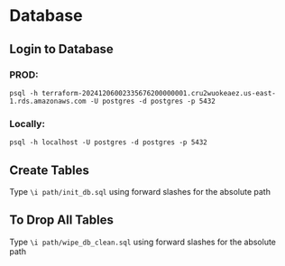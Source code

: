 # Database
## Login to Database
### PROD: 
```psql -h terraform-20241206002335676200000001.cru2wuokeaez.us-east-1.rds.amazonaws.com -U postgres -d postgres -p 5432```
### Locally: 
```psql -h localhost -U postgres -d postgres -p 5432```

## Create Tables
Type ```\i path/init_db.sql``` using forward slashes for the absolute path

## To Drop All Tables
Type ```\i path/wipe_db_clean.sql``` using forward slashes for the absolute path